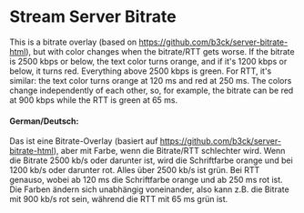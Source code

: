# Stream Server Bitrate
This is a bitrate overlay (based on https://github.com/b3ck/server-bitrate-html), but with color changes when the bitrate/RTT gets worse. If the bitrate is 2500 kbps or below, the text color turns orange, and if it's 1200 kbps or below, it turns red. Everything above 2500 kbps is green. For RTT, it's similar: the text color turns orange at 120 ms and red at 250 ms. The colors change independently of each other, so, for example, the bitrate can be red at 900 kbps while the RTT is green at 65 ms.

#### German/Deutsch:
Das ist eine Bitrate-Overlay (basiert auf https://github.com/b3ck/server-bitrate-html), aber mit Farbe, wenn die Bitrate/RTT schlechter wird. Wenn die Bitrate 2500 kb/s oder darunter ist, wird die Schriftfarbe orange und bei 1200 kb/s oder darunter rot. Alles über 2500 kb/s ist grün. Bei RTT genauso, wobei ab 120 ms die Schriftfarbe orange und ab 250 ms rot ist. Die Farben ändern sich unabhängig voneinander, also kann z.B. die Bitrate mit 900 kb/s rot sein, während die RTT mit 65 ms grün ist.
